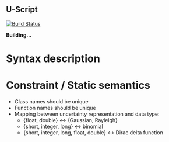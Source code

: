 U-Script
---

[![Build Status](https://travis-ci.org/lmouline/uscript.svg?branch=master)](https://travis-ci.org/lmouline/uscript)

**Building...**

# Syntax description

# Constraint / Static semantics

- Class names should be unique
- Function names should be unique
- Mapping between uncertainty representation and data type:
    - {float, double} <-> {Gaussian, Rayleigh}
    - {short, integer, long} <-> binomial
    - {short, integer, long, float, double} <-> Dirac delta function



